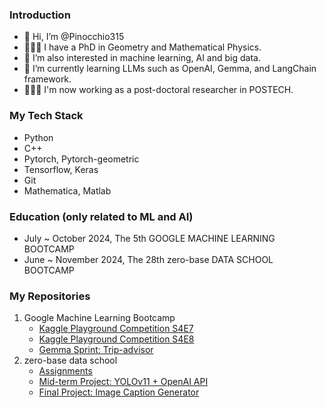 ### Introduction
- 👋 Hi, I’m @Pinocchio315
- 👨🏻‍🎓 I have a PhD in Geometry and Mathematical Physics.
- 👀 I’m also interested in machine learning, AI and big data.
- 🌱 I’m currently learning LLMs such as OpenAI, Gemma, and LangChain framework.
- 👨🏻‍🎓 I'm now working as a post-doctoral researcher in POSTECH.

### My Tech Stack
- Python
- C++
- Pytorch, Pytorch-geometric
- Tensorflow, Keras
- Git
- Mathematica, Matlab

### Education (only related to ML and AI)
- July ~ October 2024, The 5th GOOGLE MACHINE LEARNING BOOTCAMP
- June ~ November 2024, The 28th zero-base DATA SCHOOL BOOTCAMP

### My Repositories
1) Google Machine Learning Bootcamp
   - [Kaggle Playground Competition S4E7](https://github.com/Pinocchio315/kaggle_playground_s4e7)
   - [Kaggle Playground Competition S4E8](https://github.com/Pinocchio315/kaggle_playground_s4e8)
   - [Gemma Sprint: Trip-advisor](https://github.com/Pinocchio315/trip-advisor-Seoul/tree/main)
2) zero-base data school
   - [Assignments](https://github.com/Pinocchio315/zerobase_dataschool_28th)
   - [Mid-term Project: YOLOv11 + OpenAI API](https://github.com/Pinocchio315/zerobase_DS28_DLP)
   - [Final Project: Image Caption Generator]()
<!---
Pinocchio315/Pinocchio315 is a ✨ special ✨ repository because its `README.md` (this file) appears on your GitHub profile.
You can click the Preview link to take a look at your changes.
--->
